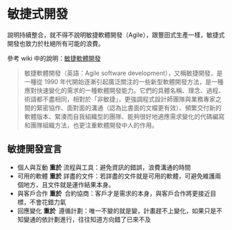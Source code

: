 敏捷式開發
==========

說明持續整合，就不得不說明敏捷軟體開發（Agile），跟豐田式生產一樣，敏捷式開發也致力於杜絕所有可能的浪費。

參考 wiki 中的說明：[敏捷軟體開發](http://zh.wikipedia.org/wiki/%E6%95%8F%E6%8D%B7%E8%BD%AF%E4%BB%B6%E5%BC%80%E5%8F%91)

> 敏捷軟體開發（英語：Agile software development），又稱敏捷開發，是一種從 1990 年代開始逐漸引起廣泛關注的一些新型軟體開發方法，是一種應對快速變化的需求的一種軟體開發能力。它們的具體名稱、理念、過程、術語都不盡相同，相對於「非敏捷」，更強調程式設計師團隊與業務專家之間的緊密協作、面對面的溝通（認為比書面的文檔更有效）、頻繁交付新的軟體版本、緊湊而自我組織型的團隊、能夠很好地適應需求變化的代碼編寫和團隊組織方法，也更注重軟體開發中人的作用。

敏捷開發宣言
------------

- 個人與互動 **重於** 流程與工具：避免資訊的錯誤，浪費溝通的時間
- 可用的軟體 **重於** 詳盡的文件：若詳盡的文件就是可用的軟體，可避免維護兩個地方，且文件就是運作結果本身。
- 與客戶合作 **重於** 合約協商：客戶才是需求的本身，與客戶合作將更接近目標，不會花錯力氣
- 回應變化 **重於** 遵循計劃：唯一不變的就是變，計畫趕不上變化，如果只是不知變通的依計劃進行，往往知道方向錯了已來不及
